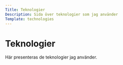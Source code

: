 ```yaml
---
Title: Teknologier
Description: Sida över teknologier som jag använder
Template: technologies
---
```


Teknologier
==========================

Här presenteras de teknologier jag använder.